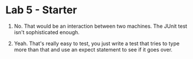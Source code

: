 # Lab 5 - Starter
1) No. That would be an interaction between two machines. The JUnit test isn't sophisticated enough.

2) Yeah. That's really easy to test, you just write a test that tries to type more than that and use an expect statement to see if it goes over.